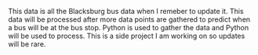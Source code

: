 This data is all the Blacksburg bus data when I remeber to update it. This data will be processed after more data points are gathered to predict when a bus will be at the bus stop.
Python is used to gather the data and Python will be used to process.
This is a side project I am working on so updates will be rare.
